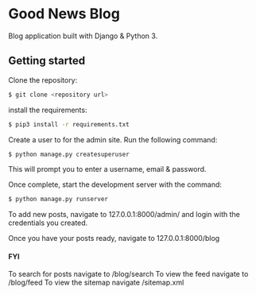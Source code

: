 # Good News Blog

Blog application built with Django & Python 3.

## Getting started
Clone the repository:
```sh
$ git clone <repository url>
```
install the requirements:

```sh
$ pip3 install -r requirements.txt
```
Create a user to for the admin site. Run the following command:

```python
$ python manage.py createsuperuser
```
This will prompt you to enter a username, email & password.

Once complete, start the development server with the command:
```python
$ python manage.py runserver
```
To add new posts, navigate to 127.0.0.1:8000/admin/ and login with the
credentials you created.

Once you have your posts ready, navigate to 127.0.0.1:8000/blog

#### FYI
To search for posts navigate to /blog/search
To view the feed navigate to /blog/feed
To view the sitemap navigate /sitemap.xml



